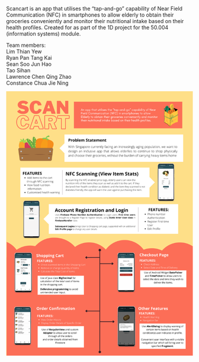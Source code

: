 Scancart is an app that utilises the “tap-and-go” capability of Near Field Communication (NFC) in smartphones to allow elderly to obtain their groceries conveniently and monitor their nutritional intake based on their health profiles. Created for as part of the 1D project for the 50.004 (information systems) module.

Team members:  
Lim Thian Yew  
Ryan Pan Tang Kai  
Sean Soo Jun Hao  
Tao Sihan  
Lawrence Chen Qing Zhao  
Constance Chua Jie Ning  

![poster](https://github.com/milselarch/scancart/blob/master/poster.png)
